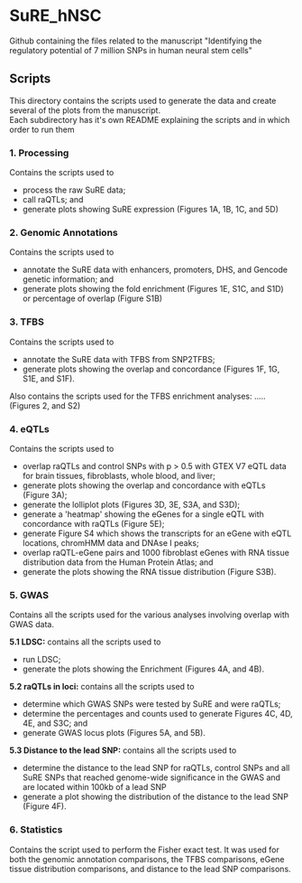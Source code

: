 # SuRE_hNSC
Github containing the files related to the manuscript "Identifying the regulatory potential of 7 million SNPs in human neural stem cells"

## Scripts
This directory contains the scripts used to generate the data and create several of the plots from the manuscript. \
Each subdirectory has it's own README explaining the scripts and in which order to run them

### 1. Processing
Contains the scripts used to 
- process the raw SuRE data;
- call raQTLs; and
- generate plots showing SuRE expression (Figures 1A, 1B, 1C, and 5D)

### 2. Genomic Annotations
Contains the scripts used to 
- annotate the SuRE data with enhancers, promoters, DHS, and Gencode genetic information; and
- generate plots showing the fold enrichment (Figures 1E, S1C, and S1D) or percentage of overlap (Figure S1B)

### 3. TFBS
Contains the scripts used to 
- annotate the SuRE data with TFBS from SNP2TFBS;
- generate plots showing the overlap and concordance (Figures 1F, 1G, S1E, and S1F). 

Also contains the scripts used for the TFBS enrichment analyses: ..... (Figures 2, and S2)

### 4. eQTLs
Contains the scripts used to 
- overlap raQTLs and control SNPs with p > 0.5 with GTEX V7 eQTL data for brain tissues, fibroblasts, whole blood, and liver;
- generate plots showing the overlap and concordance with eQTLs (Figure 3A);
- generate the lolliplot plots (Figures 3D, 3E, S3A, and S3D);
- generate a 'heatmap' showing the eGenes for a single eQTL with concordance with raQTLs (Figure 5E); 
- generate Figure S4 which shows the transcripts for an eGene with eQTL locations, chromHMM data and DNAse I peaks;
- overlap raQTL-eGene pairs and 1000 fibroblast eGenes with RNA tissue distribution data from the Human Protein Atlas; and
- generate the plots showing the RNA tissue distribution (Figure S3B).

### 5. GWAS
Contains all the scripts used for the various analyses involving overlap with GWAS data.

**5.1 LDSC:** contains all the scripts used to 
- run LDSC;
- generate the plots showing the Enrichment (Figures 4A, and 4B). 

**5.2 raQTLs in loci:** contains all the scripts used to
- determine which GWAS SNPs were tested by SuRE and were raQTLs;
- determine the percentages and counts used to generate Figures 4C, 4D, 4E, and S3C; and
- generate GWAS locus plots (Figures 5A, and 5B).

**5.3 Distance to the lead SNP:** contains all the scripts used to
- determine the distance to the lead SNP for raQTLs, control SNPs and all SuRE SNPs that reached genome-wide significance in the GWAS and are located within 100kb of a lead SNP 
- generate a plot showing the distribution of the distance to the lead SNP (Figure 4F).

### 6. Statistics
 Contains the script used to perform the Fisher exact test. It was used for both the genomic annotation comparisons, the TFBS comparisons, eGene tissue distribution comparisons, and distance to the lead SNP comparisons.
